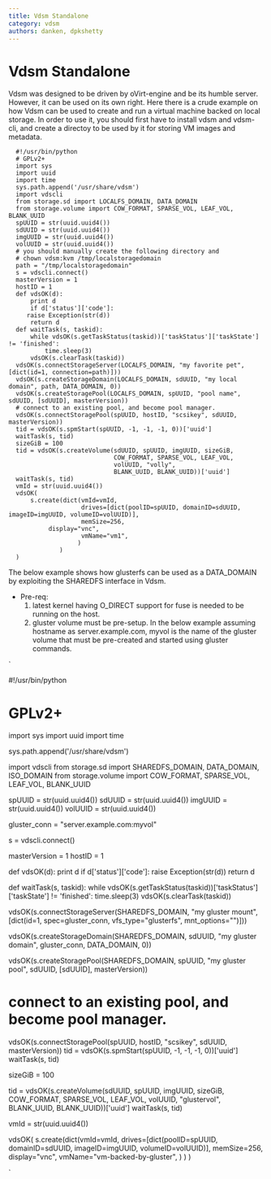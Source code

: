```yaml
---
title: Vdsm Standalone
category: vdsm
authors: danken, dpkshetty
---
```


# Vdsm Standalone

Vdsm was designed to be driven by oVirt-engine and be its humble server. However, it can be used on its own right. Here there is a crude example on how Vdsm can be used to create and run a virtual machine backed on local storage. In order to use it, you should first have to install vdsm and vdsm-cli, and create a directoy to be used by it for storing VM images and metadata.

      #!/usr/bin/python
      # GPLv2+
      import sys
      import uuid
      import time
      sys.path.append('/usr/share/vdsm')
      import vdscli
      from storage.sd import LOCALFS_DOMAIN, DATA_DOMAIN
      from storage.volume import COW_FORMAT, SPARSE_VOL, LEAF_VOL, BLANK_UUID
      spUUID = str(uuid.uuid4())
      sdUUID = str(uuid.uuid4())
      imgUUID = str(uuid.uuid4())
      volUUID = str(uuid.uuid4())
      # you should manually create the following directory and
      # chown vdsm:kvm /tmp/localstoragedomain
      path = "/tmp/localstoragedomain"
      s = vdscli.connect()
      masterVersion = 1
      hostID = 1
      def vdsOK(d):
          print d
          if d['status']['code']:
         raise Exception(str(d))
          return d
      def waitTask(s, taskid):
          while vdsOK(s.getTaskStatus(taskid))['taskStatus']['taskState'] != 'finished':
              time.sleep(3)
          vdsOK(s.clearTask(taskid))
      vdsOK(s.connectStorageServer(LOCALFS_DOMAIN, "my favorite pet", [dict(id=1, connection=path)]))
      vdsOK(s.createStorageDomain(LOCALFS_DOMAIN, sdUUID, "my local domain", path, DATA_DOMAIN, 0))
      vdsOK(s.createStoragePool(LOCALFS_DOMAIN, spUUID, "pool name", sdUUID, [sdUUID], masterVersion))
      # connect to an existing pool, and become pool manager.
      vdsOK(s.connectStoragePool(spUUID, hostID, "scsikey", sdUUID, masterVersion))
      tid = vdsOK(s.spmStart(spUUID, -1, -1, -1, 0))['uuid']
      waitTask(s, tid)
      sizeGiB = 100
      tid = vdsOK(s.createVolume(sdUUID, spUUID, imgUUID, sizeGiB,
                                 COW_FORMAT, SPARSE_VOL, LEAF_VOL,
                                 volUUID, "volly",
                                 BLANK_UUID, BLANK_UUID))['uuid']
      waitTask(s, tid)
      vmId = str(uuid.uuid4())
      vdsOK(
          s.create(dict(vmId=vmId,
                        drives=[dict(poolID=spUUID, domainID=sdUUID, imageID=imgUUID, volumeID=volUUID)],
                        memSize=256,
               display="vnc",
                        vmName="vm1",
                       )
                  )
      )

The below example shows how glusterfs can be used as a DATA_DOMAIN by exploiting the SHAREDFS interface in Vdsm.

*   Pre-req:
    1.  latest kernel having O_DIRECT support for fuse is needed to be running on the host.
    2.  gluster volume must be pre-setup. In the below example assuming hostname as server.example.com, myvol is the name of the gluster volume that must be pre-created and started using gluster commands.

`

 #!/usr/bin/python
 # GPLv2+

 import sys
 import uuid
 import time

 sys.path.append('/usr/share/vdsm')

 import vdscli
 from storage.sd import SHAREDFS_DOMAIN, DATA_DOMAIN, ISO_DOMAIN
 from storage.volume import COW_FORMAT, SPARSE_VOL, LEAF_VOL, BLANK_UUID

 spUUID = str(uuid.uuid4())
 sdUUID = str(uuid.uuid4())
 imgUUID = str(uuid.uuid4())
 volUUID = str(uuid.uuid4())

 gluster_conn = "server.example.com:myvol"

 s = vdscli.connect()

 masterVersion = 1
 hostID = 1

 def vdsOK(d):
     print d
     if d['status']['code']:
         raise Exception(str(d))
     return d

 def waitTask(s, taskid):
     while vdsOK(s.getTaskStatus(taskid))['taskStatus']['taskState'] != 'finished':
         time.sleep(3)
     vdsOK(s.clearTask(taskid))

 vdsOK(s.connectStorageServer(SHAREDFS_DOMAIN, "my gluster mount", [dict(id=1, spec=gluster_conn, vfs_type="glusterfs", mnt_options="")]))

 vdsOK(s.createStorageDomain(SHAREDFS_DOMAIN, sdUUID, "my gluster domain", gluster_conn, DATA_DOMAIN, 0))

 vdsOK(s.createStoragePool(SHAREDFS_DOMAIN, spUUID, "my gluster pool", sdUUID, [sdUUID], masterVersion))

 # connect to an existing pool, and become pool manager.
 vdsOK(s.connectStoragePool(spUUID, hostID, "scsikey", sdUUID, masterVersion))
 tid = vdsOK(s.spmStart(spUUID, -1, -1, -1, 0))['uuid']
 waitTask(s, tid)

 sizeGiB = 100

 tid = vdsOK(s.createVolume(sdUUID, spUUID, imgUUID, sizeGiB,
                            COW_FORMAT, SPARSE_VOL, LEAF_VOL,
                            volUUID, "glustervol",
                            BLANK_UUID, BLANK_UUID))['uuid']
 waitTask(s, tid)

 vmId = str(uuid.uuid4())

 vdsOK(
     s.create(dict(vmId=vmId,
                   drives=[dict(poolID=spUUID, domainID=sdUUID, imageID=imgUUID, volumeID=volUUID)],
                   memSize=256,
                   display="vnc",
                   vmName="vm-backed-by-gluster",
                  )
             )
 )

`

